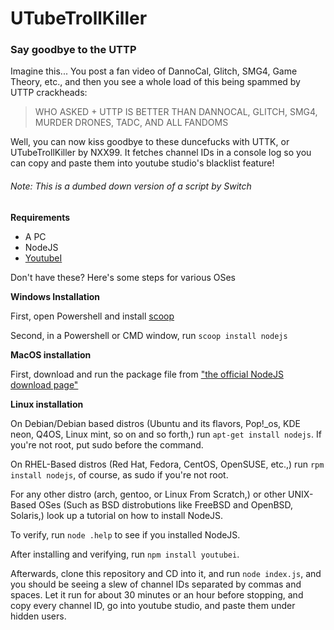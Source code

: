 # UTubeTrollKiller

### Say goodbye to the UTTP

Imagine this... You post a fan video of DannoCal, Glitch, SMG4, Game Theory, etc., and then you see a whole load of this being spammed by UTTP crackheads:

> WHO ASKED + UTTP IS BETTER THAN DANNOCAL, GLITCH, SMG4, MURDER DRONES, TADC, AND ALL FANDOMS

Well, you can now kiss goodbye to these duncefucks with UTTK, or UTubeTrollKiller by NXX99. It fetches channel IDs in a console log so you can copy and paste them into youtube studio's blacklist feature!

###### Note: This is a dumbed down version of a script by Switch

__Requirements__

* A PC
* NodeJS
* [YoutubeI](https://www.npmjs.com/package/youtubei)

Don't have these? Here's some steps for various OSes

__Windows Installation__

First, open Powershell and install [scoop](https://scoop.sh/)

Second, in a Powershell or CMD window, run `scoop install nodejs`

__MacOS installation__

First, download and run the package file from ["the official NodeJS download page"](https://nodejs.org/en/download)

__Linux installation__

On Debian/Debian based distros (Ubuntu and its flavors, Pop!_os, KDE neon, Q4OS, Linux mint, so on and so forth,) run `apt-get install nodejs`. If you're not root, put sudo before the command.

On RHEL-Based distros (Red Hat, Fedora, CentOS, OpenSUSE, etc.,) run `rpm install nodejs`, of course, as sudo if you're not root.

For any other distro (arch, gentoo, or Linux From Scratch,) or other UNIX-Based OSes (Such as BSD distrobutions like FreeBSD and OpenBSD, Solaris,) look up a tutorial on how to install NodeJS.

To verify, run `node .help` to see if you installed NodeJS.

After installing and verifying, run `npm install youtubei`.

Afterwards, clone this repository and CD into it, and run `node index.js`, and you should be seeing a slew of channel IDs separated by commas and spaces. Let it run for about 30 minutes or an hour before stopping, and copy every channel ID, go into youtube studio, and paste them under hidden users.